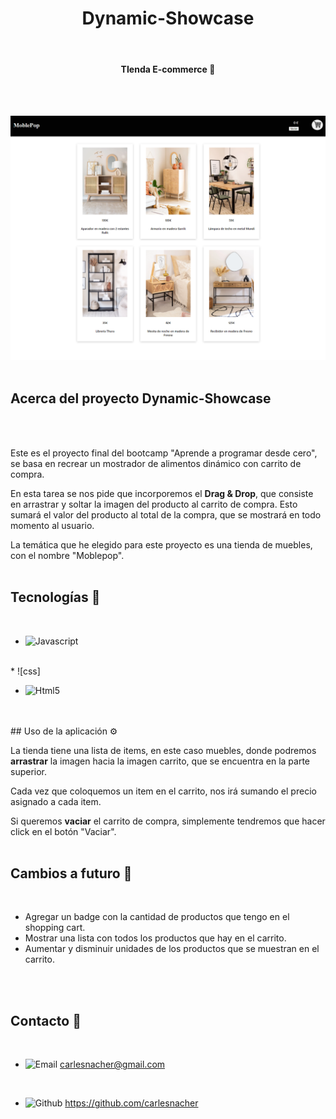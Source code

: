 <h1 align="center">Dynamic-Showcase</h1>
<br>
<h4 align="center">TIenda E-commerce 🛒</h4>
<br>
<br>

![image](img/captura.jpeg)
<br>
<br>

## Acerca del proyecto Dynamic-Showcase
<br>
<br>


Este es el proyecto final del bootcamp "Aprende a programar desde cero", se basa en recrear un mostrador de alimentos dinámico con carrito de compra. 
<br>

En esta tarea se nos pide que incorporemos el **Drag & Drop**, que consiste en arrastrar y soltar la imagen del producto al carrito de compra. Esto sumará el valor del producto al total de la compra, que se mostrará en todo momento al usuario.
<br>

La temática que he elegido para este proyecto es una tienda de muebles, con el nombre "Moblepop".
<br>
<br>

## Tecnologías 🚀
<br>

* ![Javascript]
<br>
* ![css]
<br>

* ![Html5]
<br>
<br>
## Uso de la aplicación ⚙️
<br>

La tienda tiene una lista de items, en este caso muebles, donde podremos **arrastrar** la imagen hacia la imagen carrito, que se encuentra en la parte superior.

Cada vez que coloquemos un item en el carrito, nos irá sumando el precio asignado a cada item.

Si queremos **vaciar** el carrito de compra, simplemente tendremos que hacer click en el botón "Vaciar".
<br>
<br>


## Cambios a futuro 📝
<br>

- Agregar un badge con la cantidad de productos que tengo en el shopping cart.
- Mostrar una lista con todos los productos que hay en el carrito.
- Aumentar y disminuir unidades de los productos que se muestran en el carrito.
<br>
<br>

## Contacto 📱 
<br>


* ![Email]   carlesnacher@gmail.com
<br>

* ![Github]  https://github.com/carlesnacher

<!--  -->

[Github]: https://img.shields.io/badge/GitHub-100000?style=for-the-badge&logo=github&logoColor=white
[Email]: https://img.shields.io/badge/Gmail-D14836?style=for-the-badge&logo=gmail&logoColor=white
[Html5]: https://img.shields.io/badge/HTML5-E34F26?style=for-the-badge&logo=html5&logoColor=white
[Javascript]: https://img.shields.io/badge/JavaScript-F7DF1E?style=for-the-badge&logo=javascript&logoColor=black
[css]: https://img.shields.io/badge/CSS-239120?&style=for-the-badge&logo=css3&logoColor=white